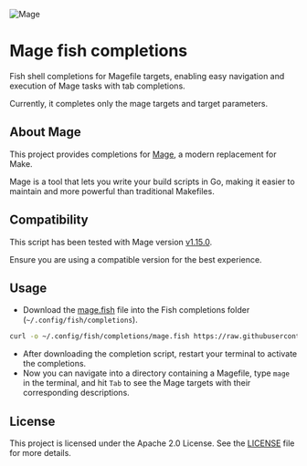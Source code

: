 ![Mage](https://img.shields.io/badge/Mage-v1.15.0-blue)

# Mage fish completions
Fish shell completions for Magefile targets, enabling easy navigation and execution of Mage tasks with tab completions.

Currently, it completes only the mage targets and target parameters.

## About Mage

This project provides completions for [Mage](https://github.com/magefile/mage), a modern replacement for Make.

Mage is a tool that lets you write your build scripts in Go, making it easier to maintain and more powerful than traditional Makefiles.

## Compatibility

This script has been tested with Mage version [v1.15.0](https://github.com/magefile/mage/releases/tag/v1.15.0).

Ensure you are using a compatible version for the best experience.

## Usage
* Download the [mage.fish](mage.fish) file into the Fish completions folder (`~/.config/fish/completions`).
```bash
curl -o ~/.config/fish/completions/mage.fish https://raw.githubusercontent.com/d-strobel/mage-fish-completions/main/mage.fish
```
* After downloading the completion script, restart your terminal to activate the completions.
* Now you can navigate into a directory containing a Magefile, type `mage` in the terminal, and hit `Tab` to see the Mage targets with their corresponding descriptions.

## License

This project is licensed under the Apache 2.0 License. See the [LICENSE](LICENSE) file for more details.

